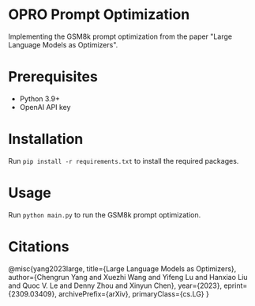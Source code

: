 # OPRO Prompt Optimization
Implementing the GSM8k prompt optimization from the paper "Large Language Models as Optimizers".

# Prerequisites
- Python 3.9+
- OpenAI API key

# Installation
Run `pip install -r requirements.txt` to install the required packages.

# Usage
Run `python main.py` to run the GSM8k prompt optimization.

# Citations
@misc{yang2023large,
      title={Large Language Models as Optimizers},
      author={Chengrun Yang and Xuezhi Wang and Yifeng Lu and Hanxiao Liu and Quoc V. Le and Denny Zhou and Xinyun Chen},
      year={2023},
      eprint={2309.03409},
      archivePrefix={arXiv},
      primaryClass={cs.LG}
}

